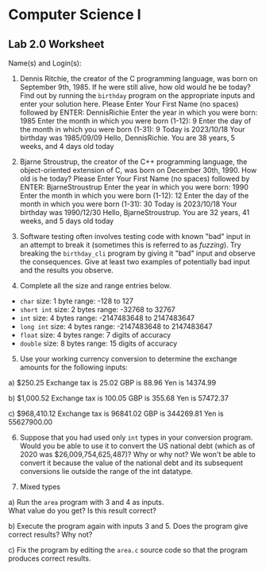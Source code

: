 
# Computer Science I 
## Lab 2.0 Worksheet

Name(s) and Login(s):



1. Dennis Ritchie, the creator of the C programming language,
was born on September 9th, 1985.  If he were still alive,
how old would he be today?  Find out by running the `birthday`
program on the appropriate inputs and enter your solution here.
Please Enter Your First Name (no spaces) followed by ENTER: DennisRichie
Enter the year in which you were born: 1985
Enter the month in which you were born (1-12): 9
Enter the day of the month in which you were born (1-31): 9
Today is 2023/10/18
Your birthday was 1985/09/09
Hello, DennisRichie.  You are 38 years, 5 weeks, and 4 days old today



2. Bjarne Stroustrup, the creator of the C++ programming
language, the object-oriented extension of C, was born on
December 30th, 1990.  How old is he today?
Please Enter Your First Name (no spaces) followed by ENTER: BjarneStroustrup
Enter the year in which you were born: 1990
Enter the month in which you were born (1-12): 12
Enter the day of the month in which you were born (1-31): 30
Today is 2023/10/18
Your birthday was 1990/12/30
Hello, BjarneStroustrup.  You are 32 years, 41 weeks, and 5 days old today



3. Software testing often involves testing code with known
"bad" input in an attempt to break it (sometimes this is
referred to as *fuzzing*).  Try breaking the `birthday_cli`
program by giving it "bad" input and observe the consequences.
Give at least two examples of potentially bad input and the
results you observe.




4. Complete all the size and range entries below.

* `char`
  size: 1 byte
  range: -128 to 127
* `short int`
  size: 2 bytes
  range: -32768 to 32767
* `int`
  size: 4 bytes
  range: -2147483648 to 2147483647
* `long int`
  size: 4 bytes
  range: -2147483648 to 2147483647
* `float`
  size: 4 bytes
  range: 7 digits of accuracy
* `double`
  size: 8 bytes
  range: 15 digits of accuracy


5. Use your working currency conversion to determine
the exchange amounts for the following inputs:

  a) $250.25
Exchange tax is 25.02
GBP is 88.96
Yen is 14374.99

  b) $1,000.52
Exchange tax is 100.05
GBP is 355.68
Yen is 57472.37

  c) $968,410.12
Exchange tax is 96841.02
GBP is 344269.81
Yen is 55627900.00


6. Suppose that you had used only `int` types
in your conversion program.  Would you be able
to use it to convert the US national debt
(which as of 2020 was \$26,009,754,625,487)?
Why or why not?
We won't be able to convert it because the value of the national debt and its subsequent conversions lie outside
the range of the int datatype. 




7. Mixed types

a) Run the `area` program with 3 and 4 as inputs.  
What value do you get?  Is this result correct?


b) Execute the program again with inputs 3 and 5.
Does the program give correct results?  Why not?


c) Fix the program by editing the `area.c` source
code so that the program produces correct results.
